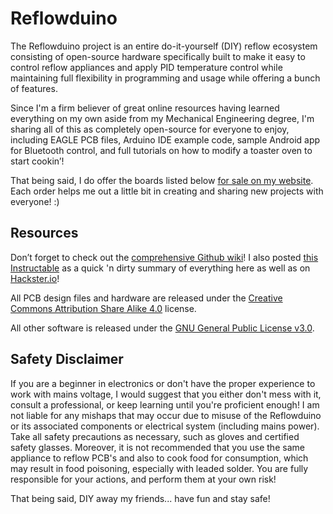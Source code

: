 # Reflowduino

The Reflowduino project is an entire do-it-yourself (DIY) reflow ecosystem consisting of open-source hardware specifically built to make it easy to control reflow appliances and apply PID temperature control while maintaining full flexibility in programming and usage while offering a bunch of features.

Since I'm a firm believer of great online resources having learned everything on my own aside from my Mechanical Engineering degree, I'm sharing all of this as completely open-source for everyone to enjoy, including EAGLE PCB files, Arduino IDE example code, sample Android app for Bluetooth control, and full tutorials on how to modify a toaster oven to start cookin’!

That being said, I do offer the boards listed below [for sale on my website](https://www.botletics.com/products/). Each order helps me out a little bit in creating and sharing new projects with everyone! :)

## Resources
Don’t forget to check out the [comprehensive Github wiki](https://github.com/botletics/Reflowdiuno/wiki)!
I also posted [this Instructable](https://www.instructables.com/id/Reflowduino-DIY-BLE-Reflow-Oven-Controller/) as a quick 'n dirty summary of everything here as well as on [Hackster.io](https://www.hackster.io/botletics/diy-reflow-oven-with-reflowduino-af0219)!

All PCB design files and hardware are released under the [Creative Commons Attribution Share Alike 4.0](https://choosealicense.com/licenses/cc-by-sa-4.0/) license.

All other software is released under the [GNU General Public License v3.0](https://choosealicense.com/licenses/gpl-3.0/).

## Safety Disclaimer
If you are a beginner in electronics or don't have the proper experience to work with mains voltage, I would suggest that you either don't mess with it, consult a professional, or keep learning until you're proficient enough! I am not liable for any mishaps that may occur due to misuse of the Reflowduino or its associated components or electrical system (including mains power). Take all safety precautions as necessary, such as gloves and certified safety glasses. Moreover, it is not recommended that you use the same appliance to reflow PCB's and also to cook food for consumption, which may result in food poisoning, especially with leaded solder. You are fully responsible for your actions, and perform them at your own risk!

That being said, DIY away my friends... have fun and stay safe!
